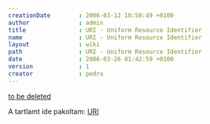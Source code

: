 ```yaml
---
creationDate        : 2006-03-12 10:58:49 +0100 
author              : admin 
title               : URI - Uniform Resource Identifier 
name                : URI - Uniform Resource Identifier 
layout              : wiki 
path                : URI - Uniform Resource Identifier 
date                : 2006-03-26 01:42:59 +0100 
version             : 1 
creator             : pedro 
---
```

[to be deleted](to%20be%20deleted.html)

A tartlamt ide pakoltam: [URI](URI.html)
